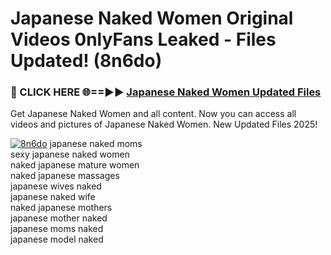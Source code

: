 # Japanese Naked Women Original Videos 0nlyFans Leaked - Files Updated! (8n6do)

<h3>🔴 CLICK HERE 🌐==►► <a href="https://tinyurl.com/up5wt9bj" rel="nofollow">Japanese Naked Women Updated Files</a></h3>

Get Japanese Naked Women and all content. Now you can access all videos and pictures of Japanese Naked Women. New Updated Files 2025!

[![8n6do](https://i.imgur.com/ABiUzMV.gif)](https://tinyurl.com/up5wt9bj)
japanese naked moms<br>
sexy japanese naked women<br>
naked japanese mature women<br>
naked japanese massages<br>
japanese wives naked<br>
japanese naked wife<br>
naked japanese mothers<br>
japanese mother naked<br>
japanese moms naked<br>
japanese model naked